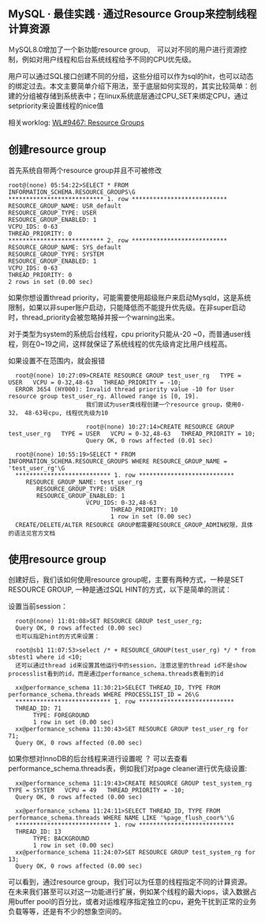 ## MySQL · 最佳实践 · 通过Resource Group来控制线程计算资源


ＭySQL8.0增加了一个新功能resource group,　可以对不同的用户进行资源控制，例如对用户线程和后台系统线程给予不同的CPU优先级。  


用户可以通过SQL接口创建不同的分组，这些分组可以作为sql的hit，也可以动态的绑定过去。本文主要简单介绍下用法，至于底层如何实现的，其实比较简单：创建的分组被存储到系统表中；在linux系统底层通过CPU_SET来绑定CPU，通过setpriority来设置线程的nice值  


相关worklog:
[WL#9467: Resource Groups][0]  

## 创建resource group


首先系统自带两个resource group并且不可被修改  

```LANG
root@(none) 05:54:22>SELECT * FROM INFORMATION_SCHEMA.RESOURCE_GROUPS\G
*************************** 1. row ***************************
RESOURCE_GROUP_NAME: USR_default
RESOURCE_GROUP_TYPE: USER
RESOURCE_GROUP_ENABLED: 1
VCPU_IDS: 0-63
THREAD_PRIORITY: 0
*************************** 2. row ***************************
RESOURCE_GROUP_NAME: SYS_default
RESOURCE_GROUP_TYPE: SYSTEM
RESOURCE_GROUP_ENABLED: 1
VCPU_IDS: 0-63
THREAD_PRIORITY: 0
2 rows in set (0.00 sec)

```


如果你想设置thread priority，可能需要使用超级账户来启动Mysqld，这是系统限制，如果以非super账户启动，只能降低而不能提升优先级。在非super启动时，thread_priority会被忽略掉并报一个warning出来。  


对于类型为system的系统后台线程，cpu priority只能从-20 ~0，而普通user线程，则在0~19之间，这样就保证了系统线程的优先级肯定比用户线程高。  


如果设置不在范围内，就会报错  

```LANG
  root@(none) 10:27:09>CREATE RESOURCE GROUP test_user_rg   TYPE = USER   VCPU = 0-32,48-63   THREAD_PRIORITY = -10;
  ERROR 3654 (HY000): Invalid thread priority value -10 for User resource group test_user_rg. Allowed range is [0, 19].
                      我们尝试为user类线程创建一个resource group，使用0-32， 48-63号cpu, 线程优先级为10

                      root@(none) 10:27:14>CREATE RESOURCE GROUP test_user_rg   TYPE = USER   VCPU = 0-32,48-63   THREAD_PRIORITY = 10;
                      Query OK, 0 rows affected (0.01 sec)

  root@(none) 10:55:19>SELECT * FROM INFORMATION_SCHEMA.RESOURCE_GROUPS WHERE RESOURCE_GROUP_NAME = 'test_user_rg'\G
  *************************** 1. row ***************************
     RESOURCE_GROUP_NAME: test_user_rg
        RESOURCE_GROUP_TYPE: USER
        RESOURCE_GROUP_ENABLED: 1
                      VCPU_IDS: 0-32,48-63
                             THREAD_PRIORITY: 10
                             1 row in set (0.00 sec)
  CREATE/DELETE/ALTER RESOURCE GROUP都需要RESOURCE_GROUP_ADMIN权限，具体的语法见官方文档

```

## 使用resource group

创建好后，我们该如何使用resource group呢，主要有两种方式，一种是SET RESOURCE GROUP, 一种是通过SQL HINT的方式，以下是简单的测试：  


设置当前session：  

```LANG
  root@(none) 11:01:08>SET RESOURCE GROUP test_user_rg;
  Query OK, 0 rows affected (0.00 sec)
  也可以指定hint的方式来设置：

  root@sb1 11:07:53>select /* + RESOURCE_GROUP(test_user_rg) */ * from sbtest1 where id <10;
  还可以通过thread id来设置其他运行中的session，注意这里的thread id不是show processlist看到的id，而是通过performance_schema.threads表看到的id

  xx@performance_schema 11:30:21>SELECT THREAD_ID, TYPE FROM performance_schema.threads WHERE PROCESSLIST_ID = 26\G
  *************************** 1. row ***************************
  THREAD_ID: 71
       TYPE: FOREGROUND
       1 row in set (0.00 sec)
  xx@performance_schema 11:30:43>SET RESOURCE GROUP test_user_rg for 71;
  Query OK, 0 rows affected (0.00 sec)

```


如果你想对InnoDB的后台线程来进行设置呢 ？ 可以去查看performance_schema.threads表，例如我们对page cleaner进行优先级设置:  

```LANG
  xx@performance_schema 11:19:43>CREATE RESOURCE GROUP test_system_rg   TYPE = SYSTEM   VCPU = 49   THREAD_PRIORITY = -10;
  Query OK, 0 rows affected (0.00 sec)

  xx@performance_schema 11:24:11>SELECT THREAD_ID, TYPE FROM performance_schema.threads WHERE NAME LIKE '%page_flush_coor%'\G
  *************************** 1. row ***************************
  THREAD_ID: 13
       TYPE: BACKGROUND
       1 row in set (0.00 sec)
  xx@performance_schema 11:24:07>SET RESOURCE GROUP test_system_rg for 13;
  Query OK, 0 rows affected (0.00 sec)

```

可以看到，通过resource group，我们可以为任意的线程指定不同的计算资源。在未来我们甚至可以对这一功能进行扩展，例如某个线程的最大iops，读入数据占用buffer pool的百分比，或者对运维程序指定独立的cpu，避免干扰到正常的业务负载等等，还是有不少的想象空间的。  


[0]: https://dev.mysql.com/worklog/task/?id=9467